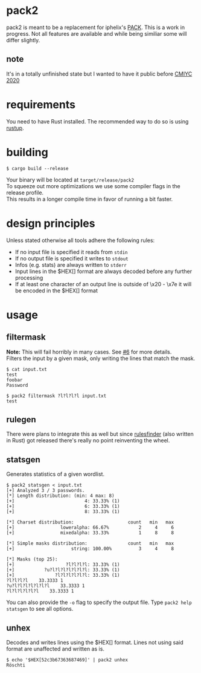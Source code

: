 # pack2

pack2 is meant to be a replacement for iphelix's [PACK](https://github.com/iphelix).
This is a work in progress. Not all features are available and while being
similiar some will differ slightly.

## note

It's in a totally unfinished state but I wanted to have it public before [CMIYC 2020](https://contest-2020.korelogic.com)

# requirements

You need to have Rust installed. The recommended way to do so is using [rustup](https://rustup.rs).

# building

```
$ cargo build --release
```
Your binary will be located at `target/release/pack2`  
To squeeze out more optimizations we use some compiler flags in the release profile.  
This results in a longer compile time in favor of running a bit faster.

# design principles
Unless stated otherwise all tools adhere the following rules:

- If no input file is specified it reads from `stdin`
- If no output file is specified it writes to `stdout`
- Infos (e.g. stats) are always written to `stderr`
- Input lines in the $HEX[] format are always decoded before any further processing
- If at least one character of an output line is outside of \x20 - \x7e it will be encoded in the $HEX[] format

# usage
## filtermask
__Note:__ This will fail horribly in many cases. See [#6](https://github.com/hops/pack2/issues/6) for more details.  
Filters the input by a given mask, only writing the lines that match the mask.
```
$ cat input.txt
test
foobar
Password

$ pack2 filtermask ?l?l?l?l input.txt
test
```

## rulegen
There were plans to integrate this as well but since [rulesfinder](https://github.com/synacktiv/rulesfinder)
(also written in Rust) got released there's really no point reinventing the wheel.

## statsgen
Generates statistics of a given wordlist.

```
$ pack2 statsgen < input.txt
[+] Analyzed 3 / 3 passwords.
[*] Length distribution: (min: 4 max: 8)
[+]                          4: 33.33% (1)
[+]                          6: 33.33% (1)
[+]                          8: 33.33% (1)

[*] Charset distribution:                    count   min   max
[+]                 loweralpha: 66.67%           2     4     6
[+]                 mixedalpha: 33.33%           1     8     8

[*] Simple masks distribution:               count   min   max
[+]                     string: 100.00%          3     4     8

[*] Masks (top 25):
[+]                   ?l?l?l?l: 33.33% (1)
[+]           ?u?l?l?l?l?l?l?l: 33.33% (1)
[+]               ?l?l?l?l?l?l: 33.33% (1)
?l?l?l?l	33.3333	1
?u?l?l?l?l?l?l?l	33.3333	1
?l?l?l?l?l?l	33.3333	1
```

You can also provide the `-o` flag to specify the output file.
Type `pack2 help statsgen` to see all options.

## unhex
Decodes and writes lines using the $HEX[] format. Lines not using said format
are unaffected and written as is.  
```
$ echo '$HEX[52c3b67363687469]' | pack2 unhex
Röschti
```
